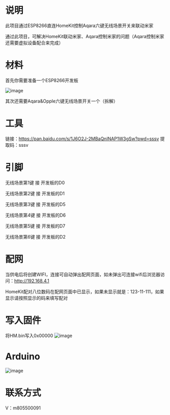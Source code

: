 # 说明
此项目通过ESP8266直连HomeKit控制Aqara六键无线场景开关来联动米家

通过此项目，可解决HomeKit联动米家、Aqara控制米家的问题（Aqara控制米家还需要虚拟设备配合来完成）


# 材料
首先你需要准备一个ESP8266开发板

![image](https://img.alicdn.com/imgextra/i4/2613443097/O1CN01Ku8MWj1YkTMVaa5GB_!!2613443097.jpg)


其次还需要Aqara&Opple六键无线场景开关一个（拆解）

# 工具
链接：https://pan.baidu.com/s/1J6O2J-2MBaQnINAP1W3gSw?pwd=sssv 
提取码：sssv

# 引脚
无线场景第1键  接  开发板的D0

无线场景第2键  接  开发板的D1

无线场景第3键  接  开发板的D5

无线场景第4键  接  开发板的D6

无线场景第5键  接  开发板的D7

无线场景第6键  接  开发板的D2


# 配网
当供电后将创建WIFI，连接可自动弹出配网页面，如未弹出可连接wifi后浏览器访问：http://192.168.4.1

HomeKit配对八位数码在配网页面中已显示，如果未显示就是：123-11-111，如果显示请按照显示的码来填写配对

# 写入固件
将HM.bin写入0x00000
![image](https://img.alicdn.com/imgextra/i1/2613443097/O1CN01CeiRWQ1YkTMf7g6cD_!!2613443097.png)

# Arduino
![image](https://img.alicdn.com/imgextra/i4/2164592911/O1CN01Kwq2g21XNHhCVy6Kb_!!2164592911.png)

# 联系方式
V：m805500091
